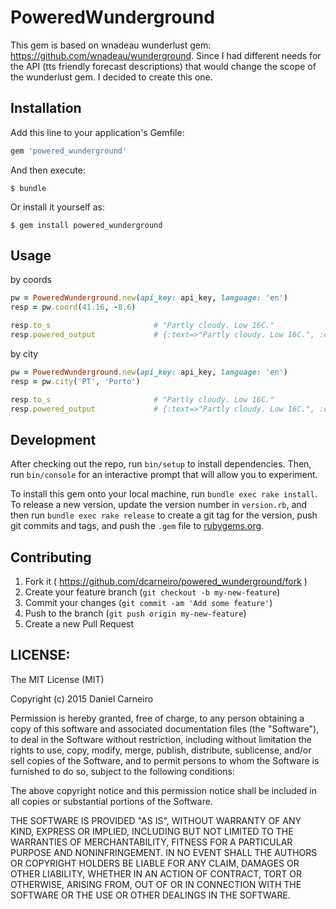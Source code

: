 # PoweredWunderground

This gem is based on wnadeau wunderlust gem: https://github.com/wnadeau/wunderground. Since I had different needs for the API (tts friendly forecast descriptions) that would change the scope of the wunderlust gem. I decided to create this one.

## Installation

Add this line to your application's Gemfile:

```ruby
gem 'powered_wunderground'
```

And then execute:

    $ bundle

Or install it yourself as:

    $ gem install powered_wunderground

## Usage

by coords
```ruby
pw = PoweredWunderground.new(api_key: api_key, language: 'en')
resp = pw.coord(41.16, -8.6)

resp.to_s                       # "Partly cloudy. Low 16C."
resp.powered_output             # {:text=>"Partly cloudy. Low 16C.", :city=>"Porto", :country=>"PT"}
```

by city
```ruby
pw = PoweredWunderground.new(api_key: api_key, language: 'en')
resp = pw.city('PT', 'Porto')

resp.to_s                       # "Partly cloudy. Low 16C."
resp.powered_output             # {:text=>"Partly cloudy. Low 16C.", :city=>"Porto", :country=>"PT"}
```

## Development

After checking out the repo, run `bin/setup` to install dependencies. Then, run `bin/console` for an interactive prompt that will allow you to experiment.

To install this gem onto your local machine, run `bundle exec rake install`. To release a new version, update the version number in `version.rb`, and then run `bundle exec rake release` to create a git tag for the version, push git commits and tags, and push the `.gem` file to [rubygems.org](https://rubygems.org).

## Contributing

1. Fork it ( https://github.com/dcarneiro/powered_wunderground/fork )
2. Create your feature branch (`git checkout -b my-new-feature`)
3. Commit your changes (`git commit -am 'Add some feature'`)
4. Push to the branch (`git push origin my-new-feature`)
5. Create a new Pull Request

## LICENSE:

The MIT License (MIT)

Copyright (c) 2015 Daniel Carneiro

Permission is hereby granted, free of charge, to any person obtaining a copy
of this software and associated documentation files (the "Software"), to deal
in the Software without restriction, including without limitation the rights
to use, copy, modify, merge, publish, distribute, sublicense, and/or sell
copies of the Software, and to permit persons to whom the Software is
furnished to do so, subject to the following conditions:

The above copyright notice and this permission notice shall be included in all
copies or substantial portions of the Software.

THE SOFTWARE IS PROVIDED "AS IS", WITHOUT WARRANTY OF ANY KIND, EXPRESS OR
IMPLIED, INCLUDING BUT NOT LIMITED TO THE WARRANTIES OF MERCHANTABILITY,
FITNESS FOR A PARTICULAR PURPOSE AND NONINFRINGEMENT. IN NO EVENT SHALL THE
AUTHORS OR COPYRIGHT HOLDERS BE LIABLE FOR ANY CLAIM, DAMAGES OR OTHER
LIABILITY, WHETHER IN AN ACTION OF CONTRACT, TORT OR OTHERWISE, ARISING FROM,
OUT OF OR IN CONNECTION WITH THE SOFTWARE OR THE USE OR OTHER DEALINGS IN THE
SOFTWARE.
